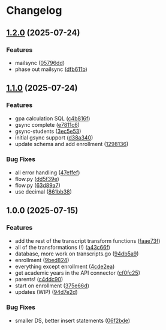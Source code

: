 # Changelog

## [1.2.0](https://github.com/BushSchoolIT/bbextract/compare/v1.1.0...v1.2.0) (2025-07-24)


### Features

* mailsync ([05796dd](https://github.com/BushSchoolIT/bbextract/commit/05796dd01b6978bf9fc6f22e3b39c05ee5df18e2))
* phase out mailsync ([dfb611b](https://github.com/BushSchoolIT/bbextract/commit/dfb611b7754b1f6589cdc20fd21c4f0f0209646e))

## [1.1.0](https://github.com/BushSchoolIT/bbextract/compare/v1.0.0...v1.1.0) (2025-07-24)


### Features

* gpa calculation SQL ([c4b816f](https://github.com/BushSchoolIT/bbextract/commit/c4b816fbccac6e70d7882cd284c2975bfdcc102f))
* gsync complete ([e7811c6](https://github.com/BushSchoolIT/bbextract/commit/e7811c6448f60ffd0855afa8d4274718a0dac75a))
* gsync-students ([3ec5e53](https://github.com/BushSchoolIT/bbextract/commit/3ec5e535ba7705808623626bd100f6414b1f2d83))
* initial gsync support ([d38a340](https://github.com/BushSchoolIT/bbextract/commit/d38a3402945d04ff336ecc748b020dd74b939482))
* update schema and add enrollment ([1298136](https://github.com/BushSchoolIT/bbextract/commit/1298136117cfa1be861c4c1f0b74386ad6b5a005))


### Bug Fixes

* all error handling ([47effef](https://github.com/BushSchoolIT/bbextract/commit/47effefa0a8724b0e6d013015597cd77dc86649e))
* flow.py ([dd5f39e](https://github.com/BushSchoolIT/bbextract/commit/dd5f39ec62288a8a5f757b50def9be52e08997e7))
* flow.py ([63d89a7](https://github.com/BushSchoolIT/bbextract/commit/63d89a73d72b8c70f0043a094894a3f78cbc11d4))
* use decimal ([861bb38](https://github.com/BushSchoolIT/bbextract/commit/861bb389aa83decad533a3592d92e50bc5fe34a8))

## 1.0.0 (2025-07-15)


### Features

* add the rest of the transcript transform functions ([faae73f](https://github.com/BushSchoolIT/bbextract/commit/faae73f3b01a14227458b69ab9606e628d120d38))
* all of the transformations (!) ([a43c66f](https://github.com/BushSchoolIT/bbextract/commit/a43c66f2fc5646fe594c59557b07e9489385995c))
* database, more work on transcripts.go ([94db5a9](https://github.com/BushSchoolIT/bbextract/commit/94db5a9b1fdbb8ecf38278387e1276dd904a9b34))
* enrollment ([9bed824](https://github.com/BushSchoolIT/bbextract/commit/9bed824b2fd6faa672cf9bfe8f3577ad51c964fc))
* everything except enrollment ([4cde2ea](https://github.com/BushSchoolIT/bbextract/commit/4cde2ea0490d8eb1c12a5cad14b035656840cfc2))
* get academic years in the API connector ([cf0fc25](https://github.com/BushSchoolIT/bbextract/commit/cf0fc2557671bc9e83e68e58c1b94cc7468299d3))
* parents! ([c4ddc90](https://github.com/BushSchoolIT/bbextract/commit/c4ddc9045b0b68df3ccdedb07be908ba2300b51c))
* start on enrollment ([375e66d](https://github.com/BushSchoolIT/bbextract/commit/375e66d6e6f0aeb4e7d461b491fb32c088bb678b))
* updates (WIP) ([94d7e2d](https://github.com/BushSchoolIT/bbextract/commit/94d7e2d1d2f8c7879861bc0c504014f8a8df3008))


### Bug Fixes

* smaller DS, better insert statements ([06f2bde](https://github.com/BushSchoolIT/bbextract/commit/06f2bdeb1956c86830125e7d9377da903cfe4ebc))
